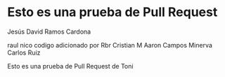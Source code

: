 # Esto es una prueba de Pull Request
Jesús David Ramos Cardona

raul
nico
codigo adicionado por Rbr
Cristian M
Aaron Campos
Minerva
Carlos Ruiz

Esto es una prueba de Pull Request de Toni

